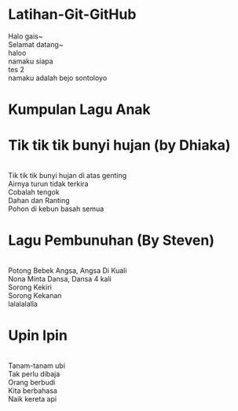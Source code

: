 # Latihan-Git-GitHub

Halo gais~
<br>Selamat datang~
<br>haloo
<br>namaku siapa
<br> tes 2
<br> namaku adalah bejo sontoloyo

# Kumpulan Lagu Anak

# Tik tik tik bunyi hujan (by Dhiaka)

<br> Tik tik tik bunyi hujan di atas genting
<br> Airnya turun tidak terkira
<br> Cobalah tengok
<br> Dahan dan Ranting
<br> Pohon di kebun basah semua

# Lagu Pembunuhan (By Steven)

<br>Potong Bebek Angsa, Angsa Di Kuali
<br>Nona Minta Dansa, Dansa 4 kali
<br>Sorong Kekiri
<br>Sorong Kekanan
<br>lalalalalla


# Upin Ipin

<br>Tanam-tanam ubi
<br>Tak perlu dibaja
<br>Orang berbudi
<br>Kita berbahasa
<br>Naik kereta api
